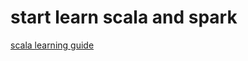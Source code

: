 # start learn scala and spark



[scala learning guide](https://docs.scala-lang.org/tour/basics.html)